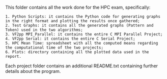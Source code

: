 This folder contains all the work done for the HPC exam, specifically:

	1. Python Scripts: it contains the Python code for generating graphs in the right format and plotting the results once gathered;
	2. Test Graphs: it contains all the generated graphs (Pattern and Token) used in the two algorithms;
	3. VF2pp MPI_Parallel: it contains the entire C MPI Parallel Project;
	4. VF2pp Serial: it contains the entire C Serial Project;
	5. HPC Mean Time: spreadsheet with all the computed means regarding the computational time of the two projects;
	6. Plots: directory containing all the plotted data used in the report.

Each project folder contains an additional README.txt containing further details about the program.
